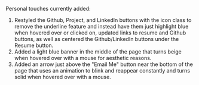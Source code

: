 Personal touches currently added:
1) Restyled the Github, Project, and LinkedIn buttons with the icon class to remove the underline feature and instead have them just highlight blue when hovered over or clicked on, updated links to resume and Github buttons, as well as centered the Github/LinkedIn buttons under the Resume button. 
2) Added a light blue banner in the middle of the page that turns beige when hovered over with a mouse for aesthetic reasons. 
3) Added an arrow just above the "Email Me" button near the bottom of the page that uses an animation to blink and reappear constantly and turns solid when hovered over with a mouse. 
